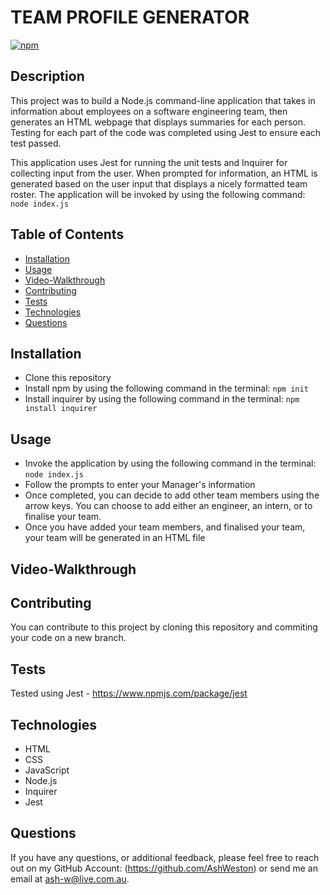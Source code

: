 # TEAM PROFILE GENERATOR

[![npm](https://badge.fury.io/js/inquirer.svg)](http://badge.fury.io/js/inquirer)

## Description

This project was to build a Node.js command-line application that takes in information about employees on a software engineering team, then generates an HTML webpage that displays summaries for each person. Testing for each part of the code was completed using Jest to ensure each test passed.

This application uses Jest for running the unit tests and Inquirer for collecting input from the user. When prompted for information, an HTML is generated based on the user input that displays a nicely formatted team roster. The application will be invoked by using the following command: `node index.js`

## Table of Contents

- [Installation](#installation)
- [Usage](#usage)
- [Video-Walkthrough](#Video-Walkthrough)
- [Contributing](#contributing)
- [Tests](#tests)
- [Technologies](#technologies)
- [Questions](#questions)

## Installation

- Clone this repository
- Install npm by using the following command in the terminal: `npm init`
- Install inquirer by using the following command in the terminal: `npm install inquirer`

## Usage

- Invoke the application by using the following command in the terminal: `node index.js`
- Follow the prompts to enter your Manager's information
- Once completed, you can decide to add other team members using the arrow keys. You can choose to add either an engineer, an intern, or to finalise your team.
- Once you have added your team members, and finalised your team, your team will be generated in an HTML file

## Video-Walkthrough

## Contributing

You can contribute to this project by cloning this repository and commiting your code on a new branch.

## Tests

Tested using Jest - https://www.npmjs.com/package/jest

## Technologies

- HTML
- CSS
- JavaScript
- Node.js
- Inquirer
- Jest

## Questions

If you have any questions, or additional feedback, please feel free to reach out on my
GitHub Account: (https://github.com/AshWeston) or send me an email at ash-w@live.com.au.
